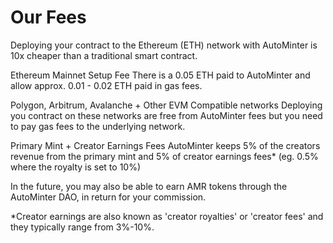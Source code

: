 # Our Fees

Deploying your contract to the Ethereum (ETH) network with AutoMinter is 10x cheaper than a traditional smart contract. 

Ethereum Mainnet Setup Fee
There is a 0.05 ETH paid to AutoMinter and allow approx. 0.01 - 0.02 ETH paid in gas fees.

Polygon, Arbitrum, Avalanche + Other EVM Compatible networks
Deploying you contract on these networks are free from AutoMinter fees but you need to pay gas fees to the underlying network.

Primary Mint + Creator Earnings Fees
AutoMinter keeps 5% of the creators revenue from the primary mint and 5% of creator earnings fees* (eg. 0.5% where the royalty is set to 10%)

In the future, you may also be able to earn AMR tokens through the AutoMinter DAO, in return for your commission.

*Creator earnings are also known as 'creator royalties' or 'creator fees' and they typically range from 3%-10%.  
